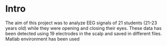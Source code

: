 # Intro
The aim of this project was to analyze EEG signals of 21 students (21-23 years old) while they were opening and
closing their eyes. These data has been detected using 19 electrodes in the scalp and saved in different files.
Matlab environment has been used
